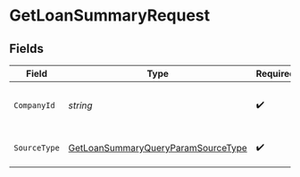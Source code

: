 # GetLoanSummaryRequest


## Fields

| Field                                                                                             | Type                                                                                              | Required                                                                                          | Description                                                                                       | Example                                                                                           |
| ------------------------------------------------------------------------------------------------- | ------------------------------------------------------------------------------------------------- | ------------------------------------------------------------------------------------------------- | ------------------------------------------------------------------------------------------------- | ------------------------------------------------------------------------------------------------- |
| `CompanyId`                                                                                       | *string*                                                                                          | :heavy_check_mark:                                                                                | Unique identifier for a company.                                                                  | 8a210b68-6988-11ed-a1eb-0242ac120002                                                              |
| `SourceType`                                                                                      | [GetLoanSummaryQueryParamSourceType](../../Models/Requests/GetLoanSummaryQueryParamSourceType.md) | :heavy_check_mark:                                                                                | Data source type.                                                                                 |                                                                                                   |